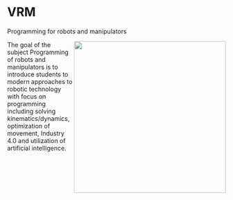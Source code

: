 # VRM
Programming for robots and manipulators

<img src="https://user-images.githubusercontent.com/100509090/155875581-e8894451-75e1-40e5-b7a4-39bd882bc5fc.png" width="350" align="right">

The goal of the subject Programming of robots and manipulators is to introduce students to modern approaches to robotic technology with focus on programming including solving kinematics/dynamics, optimization of movement, Industry 4.0 and utilization of artificial intelligence.



